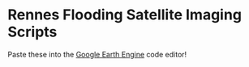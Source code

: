 # Rennes Flooding Satellite Imaging Scripts

Paste these into the [Google Earth Engine](https://earthengine.google.com/) code editor!
